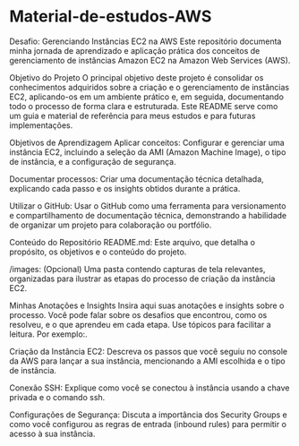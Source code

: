 # Material-de-estudos-AWS
Desafio: Gerenciando Instâncias EC2 na AWS
Este repositório documenta minha jornada de aprendizado e aplicação prática dos conceitos de gerenciamento de instâncias Amazon EC2 na Amazon Web Services (AWS).

Objetivo do Projeto
O principal objetivo deste projeto é consolidar os conhecimentos adquiridos sobre a criação e o gerenciamento de instâncias EC2, aplicando-os em um ambiente prático e, em seguida, documentando todo o processo de forma clara e estruturada. Este README serve como um guia e material de referência para meus estudos e para futuras implementações.

Objetivos de Aprendizagem
Aplicar conceitos: Configurar e gerenciar uma instância EC2, incluindo a seleção da AMI (Amazon Machine Image), o tipo de instância, e a configuração de segurança.

Documentar processos: Criar uma documentação técnica detalhada, explicando cada passo e os insights obtidos durante a prática.

Utilizar o GitHub: Usar o GitHub como uma ferramenta para versionamento e compartilhamento de documentação técnica, demonstrando a habilidade de organizar um projeto para colaboração ou portfólio.

Conteúdo do Repositório
README.md: Este arquivo, que detalha o propósito, os objetivos e o conteúdo do projeto.

/images: (Opcional) Uma pasta contendo capturas de tela relevantes, organizadas para ilustrar as etapas do processo de criação da instância EC2.

Minhas Anotações e Insights
Insira aqui suas anotações e insights sobre o processo. Você pode falar sobre os desafios que encontrou, como os resolveu, e o que aprendeu em cada etapa. Use tópicos para facilitar a leitura. Por exemplo:.

Criação da Instância EC2: Descreva os passos que você seguiu no console da AWS para lançar a sua instância, mencionando a AMI escolhida e o tipo de instância.

Conexão SSH: Explique como você se conectou à instância usando a chave privada e o comando ssh.

Configurações de Segurança: Discuta a importância dos Security Groups e como você configurou as regras de entrada (inbound rules) para permitir o acesso à sua instância.
